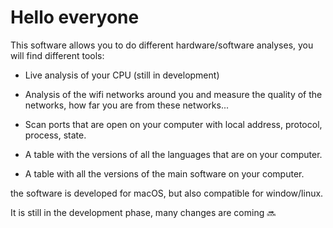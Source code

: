 
# Hello everyone

This software allows you to do different hardware/software analyses, you will find different tools:

- Live analysis of your CPU (still in development)

- Analysis of the wifi networks around you and measure the quality of the networks, how far you are from these networks...

- Scan ports that are open on your computer with local address, protocol, process, state.

- A table with the versions of all the languages that are on your computer.

- A table with all the versions of the main software on your computer.


the software is developed for macOS, but also compatible for window/linux.

It is still in the development phase, many changes are coming 🔜
